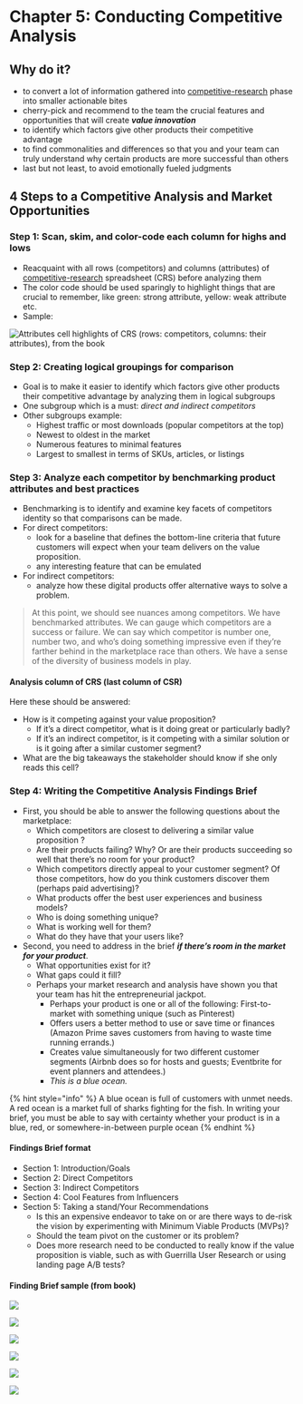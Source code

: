 # Chapter 5: Conducting Competitive Analysis

## Why do it?

* to convert a lot of information gathered into [competitive-research](chapter-4.md) phase into smaller actionable bites
* cherry-pick and recommend to the team the crucial features and opportunities that will create _**value innovation**_
* to identify which factors give other products their competitive advantage
* to find commonalities and differences so that you and your team can truly understand why certain products are more successful than others
* last but not least, to avoid emotionally fueled judgments

## 4 Steps to a Competitive Analysis and Market Opportunities

### Step 1: Scan, skim, and color-code each column for highs and lows

* Reacquaint with all rows \(competitors\) and columns \(attributes\) of [competitive-research](chapter-1-what-is-ux-strategy.md) spreadsheet \(CRS\) before analyzing them
* The color code should be used sparingly to highlight things that are crucial to remember, like green: strong attribute, yellow: weak attribute etc.
* Sample:

![Attributes cell highlights of CRS \(rows: competitors, columns: their attributes\), from the book](.gitbook/assets/image%20%2810%29.png)

### Step 2: Creating logical groupings for comparison

* Goal is to make it easier to identify which factors give other products their competitive advantage by analyzing them in logical subgroups
* One subgroup which is a must: _direct and indirect competitors_
* Other subgroups example: 
  * Highest traffic or most downloads \(popular competitors at the top\) 
  * Newest to oldest in the market 
  * Numerous features to minimal features 
  * Largest to smallest in terms of SKUs, articles, or listings

### Step 3: Analyze each competitor by benchmarking product attributes and best practices

* Benchmarking is to identify and examine key facets of competitors identity so that comparisons can be made.
* For direct competitors:
  *  look for a baseline that defines the bottom-line criteria that future customers will expect when your team delivers on the value proposition.
  * any interesting feature that can be emulated
* For indirect competitors:
  * analyze how these digital products offer alternative ways to solve a problem. 

> At this point, we should see nuances among competitors. We have benchmarked attributes. We can gauge which competitors are a success or failure. We can say which competitor is number one, number two, and who’s doing something impressive even if they’re farther behind in the marketplace race than others. We have a sense of the diversity of business models in play.

#### Analysis column of CRS \(last column of CSR\)

Here these should be answered:

* How is it competing against your value proposition? 
  * If it’s a direct competitor, what is it doing great or particularly badly? 
  * If it’s an indirect competitor, is it competing with a similar solution or is it going after a similar customer segment? 
* What are the big takeaways the stakeholder should know if she only reads this cell?

### Step 4: Writing the Competitive Analysis Findings Brief

* First, you should be able to answer the following questions about the marketplace:
  *  Which competitors are closest to delivering a similar value proposition ? 
  * Are their products failing? Why? Or are their products succeeding so well that there’s no room for your product?
  *  Which competitors directly appeal to your customer segment? Of those competitors, how do you think customers discover them \(perhaps paid advertising\)? 
  * What products offer the best user experiences and business models? 
  * Who is doing something unique? 
  * What is working well for them? 
  * What do they have that your users like?
* Second, you need to address in the brief _**if there’s room in the market for your product**_.
  * What opportunities exist for it?
  *  What gaps could it fill? 
  * Perhaps your market research and analysis have shown you that your team has hit the entrepreneurial jackpot. 
    * Perhaps your product is one or all of the following: First-to-market with something unique \(such as Pinterest\) 
    * Offers users a better method to use or save time or finances \(Amazon Prime saves customers from having to waste time running errands.\) 
    * Creates value simultaneously for two different customer segments \(Airbnb does so for hosts and guests; Eventbrite for event planners and attendees.\) 
    * _This is a blue ocean._

{% hint style="info" %}
A blue ocean is full of customers with unmet needs. A red ocean is a market full of sharks fighting for the fish. In writing your brief, you must be able to say with certainty whether your product is in a blue, red, or somewhere-in-between purple ocean
{% endhint %}

#### Findings Brief format

* Section 1: Introduction/Goals
* Section 2: Direct Competitors
* Section 3: Indirect Competitors
* Section 4: Cool Features from Influencers
* Section 5: Taking a stand/Your Recommendations
  * Is this an expensive endeavor to take on or are there ways to de-risk the vision by experimenting with Minimum Viable Products \(MVPs\)?
  * Should the team pivot on the customer or its problem?
  * Does more research need to be conducted to really know if the value proposition is viable, such as with Guerrilla User Research or using landing page A/B tests?

#### Finding Brief sample \(from book\)

![](.gitbook/assets/image.png)

![](.gitbook/assets/image%20%289%29.png)

![](.gitbook/assets/image%20%282%29.png)

![](.gitbook/assets/image%20%286%29.png)

![](.gitbook/assets/image%20%285%29.png)

![](.gitbook/assets/image%20%283%29.png)

